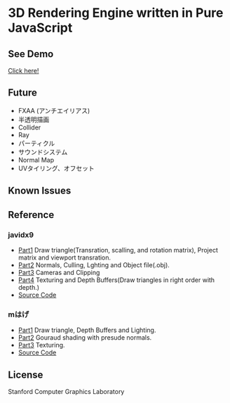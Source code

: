 # 3D Rendering Engine written in Pure JavaScript

## See Demo

[Click here!](https://ruchi12377.github.io/3dcube)

## Future

- FXAA (アンチエイリアス)
- 半透明描画
- Collider
- Ray
- パーティクル
- サウンドシステム
- Normal Map
- UVタイリング、オフセット

## Known Issues

## Reference

### javidx9

- [Part1](https://youtu.be/ih20l3pJoeU) Draw triangle(Transration, scalling, and rotation matrix), Project matrix and viewport transration.
- [Part2](https://youtu.be/XgMWc6LumG4) Normals, Culling, Lghting and Object file(.obj).
- [Part3](https://youtu.be/HXSuNxpCzdM) Cameras and Clipping
- [Part4](https://youtu.be/nBzCS-Y0FcY) Texturing and Depth Buffers(Draw triangles in right order with depth.)
- [Source Code](https://github.com/OneLoneCoder/Javidx9/tree/master/ConsoleGameEngine/BiggerProjects/Engine3D)

### mはげ

- [Part1](https://youtu.be/jc7tVJ_rMKw) Draw triangle, Depth Buffers and Lighting.
- [Part2](https://youtu.be/f8nuBgFo0gE) Gouraud shading with presude normals.
- [Part3](https://youtu.be/gPrYT93Noh8) Texturing.
- [Source Code](https://github.com/MhageGH/3D_Graphics_Basic)

## License

Stanford Computer Graphics Laboratory
